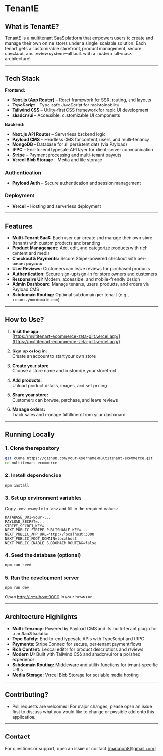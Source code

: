 # TenantE

## What is TenantE?

TenantE is a multitenant SaaS platform that empowers users to create and manage their own online stores under a single, scalable solution. Each tenant gets a customizable storefront, product management, secure checkout, and review system—all built with a modern full-stack architecture!

---

## Tech Stack

**Frontend:**

- **Next.js (App Router)** – React framework for SSR, routing, and layouts
- **TypeScript** – Type-safe JavaScript for maintainability
- **Tailwind CSS** – Utility-first CSS framework for rapid UI development
- **shadcn/ui** – Accessible, customizable UI components

**Backend:**

- **Next.js API Routes** – Serverless backend logic
- **Payload CMS** – Headless CMS for content, users, and multi-tenancy
- **MongoDB** – Database for all persistent data (via Payload)
- **tRPC** – End-to-end typesafe API layer for client-server communication
- **Stripe** – Payment processing and multi-tenant payouts
- **Vercel Blob Storage** – Media and file storage

### Authentication

- **Payload Auth** – Secure authentication and session management

### Deployment

- **Vercel** – Hosting and serverless deployment

---

## Features

- **Multi-Tenant SaaS:** Each user can create and manage their own store (tenant) with custom products and branding
- **Product Management:** Add, edit, and categorize products with rich content and media
- **Checkout & Payments:** Secure Stripe-powered checkout with per-tenant payouts
- **User Reviews:** Customers can leave reviews for purchased products
- **Authentication:** Secure sign-up/sign-in for store owners and customers
- **Responsive UI:** Modern, accessible, and mobile-friendly design
- **Admin Dashboard:** Manage tenants, users, products, and orders via Payload CMS
- **Subdomain Routing:** Optional subdomain per tenant (e.g., `tenant.yourdomain.com`)

---

## How to Use?

1. **Visit the app:**  
   [https://multitenant-ecommerce-zeta-gilt.vercel.app/](https://multitenant-ecommerce-zeta-gilt.vercel.app/)

2. **Sign up or log in:**  
   Create an account to start your own store

3. **Create your store:**  
   Choose a store name and customize your storefront

4. **Add products:**  
   Upload product details, images, and set pricing

5. **Share your store:**  
   Customers can browse, purchase, and leave reviews

6. **Manage orders:**  
   Track sales and manage fulfillment from your dashboard

---

## Running Locally

### 1. Clone the repository

```sh
git clone https://github.com/your-username/multitenant-ecommerce.git
cd multitenant-ecommerce
```

### 2. Install dependencies

```sh
npm install
```

### 3. Set up environment variables

Copy `.env.example` to `.env` and fill in the required values:

```
DATABASE_URI=your-...
PAYLOAD_SECRET=...
STRIPE_SECRET_KEY=...
NEXT_PUBLIC_STRIPE_PUBLISHABLE_KEY=...
NEXT_PUBLIC_APP_URL=http://localhost:3000
NEXT_PUBLIC_ROOT_DOMAIN=localhost
NEXT_PUBLIC_ENABLE_SUBDOMAIN_ROUTING=false
```

### 4. Seed the database (optional)

```sh
npm run seed
```

### 5. Run the development server

```sh
npm run dev
```

Open [http://localhost:3000](http://localhost:3000) in your browser.

---

## Architecture Highlights

- **Multi-Tenancy:** Powered by Payload CMS and its multi-tenant plugin for true SaaS isolation
- **Type Safety:** End-to-end typesafe APIs with TypeScript and tRPC
- **Payments:** Stripe Connect for secure, per-tenant payment flows
- **Rich Content:** Lexical editor for product descriptions and reviews
- **Modern UI:** Built with Tailwind CSS and shadcn/ui for a polished experience
- **Subdomain Routing:** Middleware and utility functions for tenant-specific URLs
- **Media Storage:** Vercel Blob Storage for scalable media hosting

---

## Contributing?

- Pull requests are welcomed! For major changes, please open an issue first to discuss what you would like to change or possible add onto this application.

---

## Contact

For questions or support, open an issue or contact [marcpon8@gmail.com]
